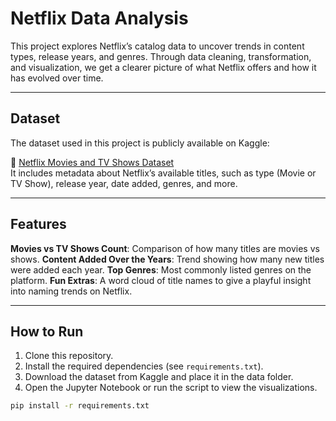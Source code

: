 # Netflix Data Analysis

This project explores Netflix’s catalog data to uncover trends in content types, release years, and genres. Through data cleaning, transformation, and visualization, we get a clearer picture of what Netflix offers and how it has evolved over time.

---

## Dataset

The dataset used in this project is publicly available on Kaggle:

🔗 [Netflix Movies and TV Shows Dataset](https://www.kaggle.com/datasets/shivamb/netflix-shows)  
It includes metadata about Netflix’s available titles, such as type (Movie or TV Show), release year, date added, genres, and more.

---

## Features

**Movies vs TV Shows Count**: Comparison of how many titles are movies vs shows.
**Content Added Over the Years**: Trend showing how many new titles were added each year.
**Top Genres**: Most commonly listed genres on the platform.
**Fun Extras**: A word cloud of title names to give a playful insight into naming trends on Netflix.

---

## How to Run

1. Clone this repository.
2. Install the required dependencies (see `requirements.txt`).
3. Download the dataset from Kaggle and place it in the data folder.
4. Open the Jupyter Notebook or run the script to view the visualizations.

```bash
pip install -r requirements.txt
